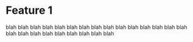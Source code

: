 # Feature 1

blah blah blah blah blah blah blah blah blah blah blah blah blah blah blah blah blah blah blah blah blah blah blah blah